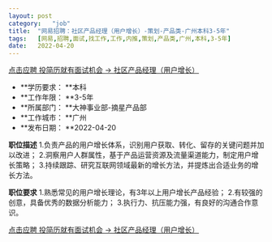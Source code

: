 ```yaml
---
layout:	post
category:	"job"
title:	"网易招聘：社区产品经理（用户增长）-策划-产品类-广州本科3-5年"
tags:	[网易,招聘,面试,找工作,工作,内推,策划,产品类,广州,本科,3-5年]
date:	2022-04-20
---
```


[点击应聘 投简历就有面试机会 -> 社区产品经理（用户增长）](http://mobile.bole.netease.com/bole/boleDetail?id=31611&employeeId=346f03c3cda5f04c&key=all)



- **学历要求： **本科
- **工作年限： **3-5年
- **所属部门： **大神事业部-摘星产品部
- **工作城市： **广州
- **发布日期： **2022-04-20



**职位描述**
1.负责产品的用户增长体系，识别用户获取、转化、留存的关键问题并加以改进；
2.洞察用户人群属性，基于产品运营资源及流量渠道能力，制定用户增长策略；
3.持续跟踪、研究互联网领域最新的增长方法，并提炼出合适业务的增长方法。



**职位要求**
1.熟悉常见的用户增长理论，有3年以上用户增长产品经验；
2.有较强的创意，具备优秀的数据分析能力；
3.执行力、抗压能力强，有良好的沟通合作意识。



[点击应聘 投简历就有面试机会 -> 社区产品经理（用户增长）](http://mobile.bole.netease.com/bole/boleDetail?id=31611&employeeId=346f03c3cda5f04c&key=all)